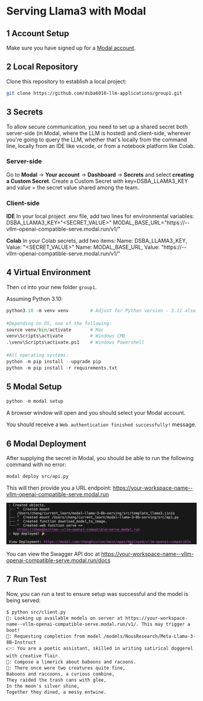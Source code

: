 # Serving Llama3 with Modal

## 1 Account Setup

Make sure you have signed up for a [Modal account](https://modal.com/).

## 2 Local Repository

Clone this repository to establish a local project:

```bash
git clone https://github.com/dsba6010-llm-applications/group1.git
```

## 3 Secrets

To allow secure communication, you need to set up a shared secret both server-side (in Modal, where the LLM is hosted) and client-side, wherever you're going to query the LLM, whether that's locally from the command line, locally from an IDE like vscode, or from a notebook platform like Colab. 

### Server-side

Go to **Modal** → **Your account** → **Dashboard** → **Secrets** and select **creating a Custom Secret**.  Create a Custom Secret with key=DSBA_LLAMA3_KEY and value = the secret value shared among the team.

### Client-side

**IDE** 
In your local project .env file, add two lines for environmental variables:
DSBA_LLAMA3_KEY="<SECRET_VALUE>"
MODAL_BASE_URL="https://<MODAL WORKSPACE>--vllm-openai-compatible-serve.modal.run/v1/"

**Colab**
In your Colab secrets, add two items:
Name: DSBA_LLAMA3_KEY, Value: "<SECRET_VALUE>"
Name: MODAL_BASE_URL, Value: "https://<MODAL WORKSPACE>--vllm-openai-compatible-serve.modal.run/v1/"


## 4 Virtual Environment

Then `cd` into your new folder `group1`.

Assuming Python 3.10:

```python
python3.10 -m venv venv        # Adjust for Python version - 3.11 also works

#Depending on OS, one of the following:
source venv/bin/activate       # Mac 
venv\Scripts\activate          # Windows CMD
.\venv\Scripts\activate.ps1    # Windows Powershell

#All operating systems:
python -m pip install --upgrade pip
python -m pip install -r requirements.txt
```

## 5 Modal Setup

```python
python -m modal setup
```

A browser window will open and you should select your Modal account. 

You should receive a `Web authentication finished successfully!` message.


## 6 Modal Deployment

After supplying the secret in Modal, you should be able to run the following command with no error:

```bash
modal deploy src/api.py
```

This will then provide you a URL endpoint: <https://your-workspace-name--vllm-openai-compatible-serve.modal.run>

![Example of a successful Modal deployment](docs/modal-deploy.png)

You can view the Swagger API doc at <https://your-workspace-name--vllm-openai-compatible-serve.modal.run/docs>


## 7 Run Test

Now, you can run a test to ensure setup was successful and the model is being served:

```
$ python src/client.py
🧠: Looking up available models on server at https://your-workspace-name--vllm-openai-compatible-serve.modal.run/v1/. This may trigger a boot!
🧠: Requesting completion from model /models/NousResearch/Meta-Llama-3-8B-Instruct
👉: You are a poetic assistant, skilled in writing satirical doggerel with creative flair.
👤: Compose a limerick about baboons and racoons.
🤖: There once were two creatures quite fine,
Baboons and raccoons, a curious combine,
They raided the trash cans with glee,
In the moon's silver shine,
Together they dined, a messy entwine.
```
